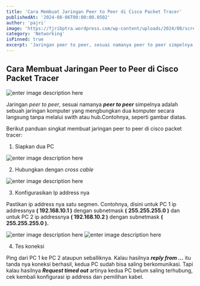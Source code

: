 ```yaml
---
title: 'Cara Membuat Jaringan Peer to Peer di Cisco Packet Tracer'
publishedAt: '2024-08-06T00:00:00.0502'
author: 'pajri'
image: 'https://fjribptra.wordpress.com/wp-content/uploads/2024/08/screenshot-2024-08-01-111720.png?w=464'
category: 'Networking'
isPinned: true
excerpt: 'Jaringan peer to peer, sesuai namanya peer to peer simpelnya adalah sebuah jaringan komputer yang mengbungkan dua komputer secara langsung tanpa melalui swith atau hub.'
---
```

## Cara Membuat Jaringan Peer to Peer di Cisco Packet Tracer
![enter image description here](https://fjribptra.wordpress.com/wp-content/uploads/2024/08/screenshot-2024-08-01-111720.png?w=464)

Jaringan _peer to peer_, sesuai namanya **_peer to peer_** simpelnya adalah sebuah jaringan komputer yang mengbungkan dua komputer secara langsung tanpa melalui swith atau hub.Contohnya, seperti gambar diatas.

Berikut panduan singkat membuat jaringan peer to peer di cisco packet tracer:

1.  Siapkan dua PC

![enter image description here](https://fjribptra.wordpress.com/wp-content/uploads/2024/08/screenshot-2024-08-01-113606.png?w=468)

2. Hubungkan dengan  _cross cable_

![enter image description here](https://fjribptra.wordpress.com/wp-content/uploads/2024/08/screenshot-2024-08-01-111720-1.png?w=464)

3.  Konfigurasikan Ip address nya

Pastikan ip address nya satu segmen. Contohnya, disini untuk PC 1 ip addressnya **( 192.168.10.1 )** dengan subnetmask **(**  **255.255.255.0 )** dan untuk PC 2 ip addressnya **( 192.168.10.2 )** dengan subnetmask **( 255.255.255.0 ).**

![enter image description here](https://fjribptra.wordpress.com/wp-content/uploads/2024/08/screenshot-2024-08-01-113832.png?w=695)
![enter image description here](https://fjribptra.wordpress.com/wp-content/uploads/2024/08/screenshot-2024-08-01-113858.png?w=697)

4. Tes koneksi

Ping dari PC 1 ke PC 2 ataupun seballiknya. Kalau hasilnya  **_reply from …_** itu tanda nya koneksi berhasil, kedua PC sudah bisa saling berkomunikasi. Tapi kalau hasilnya  **_Request timed out_** artinya kedua PC belum saling terhubung, cek kembali konfigurasi ip address dan pemilihan kabel.